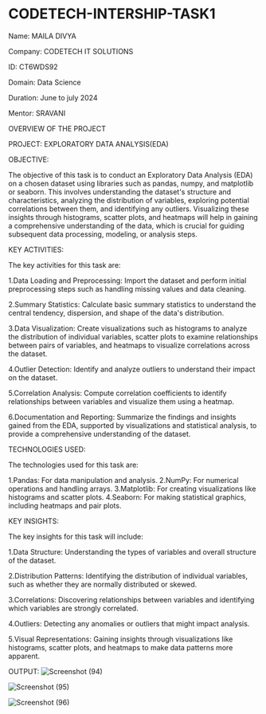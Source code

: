 # CODETECH-INTERSHIP-TASK1
Name: MAILA DIVYA

Company: CODETECH IT SOLUTIONS

ID: CT6WDS92

Domain: Data Science

Duration: June to july 2024

Mentor: SRAVANI



OVERVIEW OF THE PROJECT

PROJECT: EXPLORATORY DATA ANALYSIS(EDA)


OBJECTIVE:

The objective of this task is to conduct an Exploratory Data Analysis (EDA) on a chosen dataset using libraries such as pandas, numpy, and matplotlib or seaborn. This involves understanding the dataset's structure and characteristics, analyzing the distribution of variables, exploring potential correlations between them, and identifying any outliers. Visualizing these insights through histograms, scatter plots, and heatmaps will help in gaining a comprehensive understanding of the data, which is crucial for guiding subsequent data processing, modeling, or analysis steps.



KEY ACTIVITIES:

The key activities for this task are:

1.Data Loading and Preprocessing: Import the dataset and perform initial preprocessing steps such as handling missing values and data cleaning.

2.Summary Statistics: Calculate basic summary statistics to understand the central tendency, dispersion, and shape of the data's distribution.

3.Data Visualization: Create visualizations such as histograms to analyze the distribution of individual variables, scatter plots to examine relationships between pairs of variables, and heatmaps to visualize correlations across the dataset.

4.Outlier Detection: Identify and analyze outliers to understand their impact on the dataset.

5.Correlation Analysis: Compute correlation coefficients to identify relationships between variables and visualize them using a heatmap.

6.Documentation and Reporting: Summarize the findings and insights gained from the EDA, supported by visualizations and statistical analysis, to provide a comprehensive understanding of the dataset.



TECHNOLOGIES USED:

The technologies used for this task are:

1.Pandas: For data manipulation and analysis.
2.NumPy: For numerical operations and handling arrays.
3.Matplotlib: For creating visualizations like histograms and scatter plots.
4.Seaborn: For making statistical graphics, including heatmaps and pair plots.



KEY INSIGHTS:

The key insights for this task will include:

1.Data Structure: Understanding the types of variables and overall structure of the dataset.

2.Distribution Patterns: Identifying the distribution of individual variables, such as whether they are normally distributed or skewed.

3.Correlations: Discovering relationships between variables and identifying which variables are strongly correlated.

4.Outliers: Detecting any anomalies or outliers that might impact analysis.

5.Visual Representations: Gaining insights through visualizations like histograms, scatter plots, and heatmaps to make data patterns more apparent.

OUTPUT:
![Screenshot (94)](https://github.com/mdivya09/CODETECH-INTERSHIP-TASK1/assets/163804400/5a030ba5-89eb-47a7-9fa7-92b40def1385)

![Screenshot (95)](https://github.com/mdivya09/CODETECH-INTERSHIP-TASK1/assets/163804400/2db49611-c564-4484-8075-c3d0a724f031)

![Screenshot (96)](https://github.com/mdivya09/CODETECH-INTERSHIP-TASK1/assets/163804400/c2a246e8-23dc-4241-8dbe-995a0953c90e)

